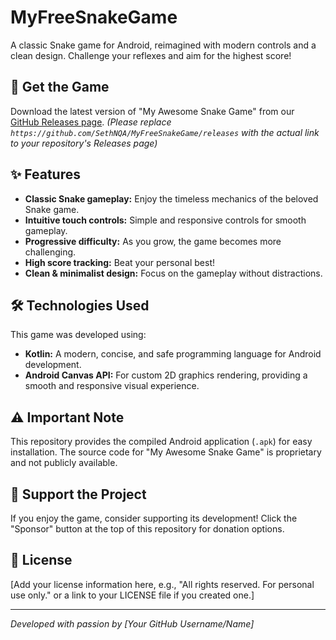 # MyFreeSnakeGame

A classic Snake game for Android, reimagined with modern controls and a clean design. Challenge your reflexes and aim for the highest score!

## 🚀 Get the Game

Download the latest version of "My Awesome Snake Game" from our [GitHub Releases page](https://github.com/SethNQA/MyFreeSnakeGame/releases).
*(Please replace `https://github.com/SethNQA/MyFreeSnakeGame/releases` with the actual link to your repository's Releases page)*

## ✨ Features

* **Classic Snake gameplay:** Enjoy the timeless mechanics of the beloved Snake game.
* **Intuitive touch controls:** Simple and responsive controls for smooth gameplay.
* **Progressive difficulty:** As you grow, the game becomes more challenging.
* **High score tracking:** Beat your personal best!
* **Clean & minimalist design:** Focus on the gameplay without distractions.

## 🛠️ Technologies Used

This game was developed using:

* **Kotlin:** A modern, concise, and safe programming language for Android development.
* **Android Canvas API:** For custom 2D graphics rendering, providing a smooth and responsive visual experience.

## ⚠️ Important Note

This repository provides the compiled Android application (`.apk`) for easy installation. The source code for "My Awesome Snake Game" is proprietary and not publicly available.

## 💖 Support the Project

If you enjoy the game, consider supporting its development! Click the "Sponsor" button at the top of this repository for donation options.

## 📜 License

[Add your license information here, e.g., "All rights reserved. For personal use only." or a link to your LICENSE file if you created one.]

---
*Developed with passion by [Your GitHub Username/Name]*
